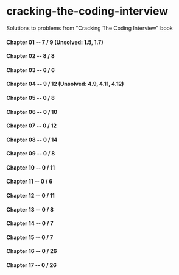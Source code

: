 # cracking-the-coding-interview

Solutions to problems from "Cracking The Coding Interview" book

#### Chapter 01 -- 7 / 9  (Unsolved: 1.5, 1.7)
#### Chapter 02 -- 8 / 8
#### Chapter 03 -- 6 / 6
#### Chapter 04 -- 9 / 12 (Unsolved: 4.9, 4.11, 4.12)
#### Chapter 05 -- 0 / 8
#### Chapter 06 -- 0 / 10
#### Chapter 07 -- 0 / 12
#### Chapter 08 -- 0 / 14
#### Chapter 09 -- 0 / 8
#### Chapter 10 -- 0 / 11
#### Chapter 11 -- 0 / 6
#### Chapter 12 -- 0 / 11
#### Chapter 13 -- 0 / 8
#### Chapter 14 -- 0 / 7
#### Chapter 15 -- 0 / 7
#### Chapter 16 -- 0 / 26
#### Chapter 17 -- 0 / 26

